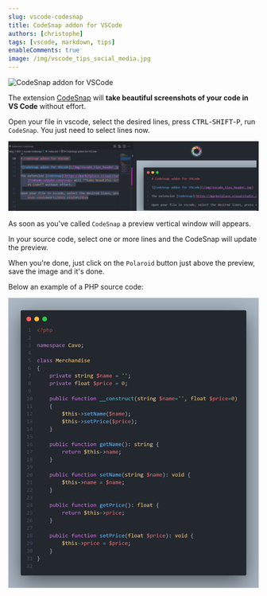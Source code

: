 ```yaml
---
slug: vscode-codesnap
title: CodeSnap addon for VSCode
authors: [christophe]
tags: [vscode, markdown, tips]
enableComments: true
image: /img/vscode_tips_social_media.jpg
---
```

![CodeSnap addon for VSCode](/img/vscode_tips_banner.jpg)

The extension [CodeSnap](https://marketplace.visualstudio.com/items?itemName=adpyke.codesnap) will **take beautiful screenshots of your code in VS Code** without effort.

Open your file in vscode, select the desired lines, press <kbd>CTRL</kbd>-<kbd>SHIFT</kbd>-<kbd>P</kbd>, run `CodeSnap`. You just need to select lines now.

![CodeSnap partial example](./images/partial.png)

<!-- truncate -->

As soon as you've called `CodeSnap` a preview vertical window will appears.

In your source code, select one or more lines and the CodeSnap will update the preview.

When you're done, just click on the `Polaroid` button just above the preview, save the image and it's done.

Below an example of a PHP source code:

![Sample example for CodeSnap](./images/codesnap.png)
